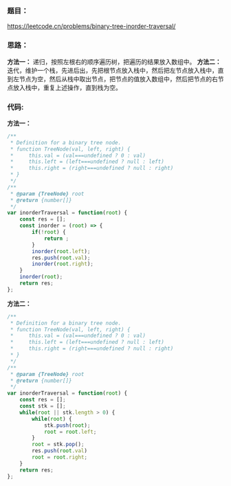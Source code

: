 ### **题目：**
https://leetcode.cn/problems/binary-tree-inorder-traversal/

### **思路：** 
**方法一：** 递归，按照左根右的顺序遍历树，把遍历的结果放入数组中。
**方法二：** 迭代，维护一个栈，先进后出，先把根节点放入栈中，然后把左节点放入栈中，直到左节点为空，然后从栈中取出节点，把节点的值放入数组中，然后把节点的右节点放入栈中，重复上述操作，直到栈为空。


### **代码:**
**方法一：**
```js
/**
 * Definition for a binary tree node.
 * function TreeNode(val, left, right) {
 *     this.val = (val===undefined ? 0 : val)
 *     this.left = (left===undefined ? null : left)
 *     this.right = (right===undefined ? null : right)
 * }
 */
/**
 * @param {TreeNode} root
 * @return {number[]}
 */
var inorderTraversal = function(root) {
    const res = [];
    const inorder = (root) => {
        if(!root) {
            return ;
        }
        inorder(root.left);
        res.push(root.val);
        inorder(root.right);
    }
    inorder(root);
    return res;
};
```

**方法二：**
```js
/**
 * Definition for a binary tree node.
 * function TreeNode(val, left, right) {
 *     this.val = (val===undefined ? 0 : val)
 *     this.left = (left===undefined ? null : left)
 *     this.right = (right===undefined ? null : right)
 * }
 */
/**
 * @param {TreeNode} root
 * @return {number[]}
 */
var inorderTraversal = function(root) {
    const res = [];
    const stk = [];
    while(root || stk.length > 0) {
        while(root) {
            stk.push(root);
            root = root.left;
        }
        root = stk.pop();
        res.push(root.val)
        root = root.right;
    }
    return res;
};
```